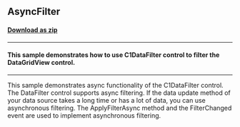 ## AsyncFilter
#### [Download as zip](https://grapecity.github.io/DownGit/#/home?url=https://github.com/GrapeCity/ComponentOne-WinForms-Samples/tree/master/NetFramework\DataFilter\CS\AsyncFilter)
____
#### This sample demonstrates how to use C1DataFilter control to filter the DataGridView control.
____
This sample demonstrates async functionality of the C1DataFilter control.
The DataFilter control supports async filtering. If the data update method of your data source takes a long time or has a lot of data, you can use asynchronous filtering.
The ApplyFilterAsync method and the FilterChanged event are used to implement asynchronous filtering.
